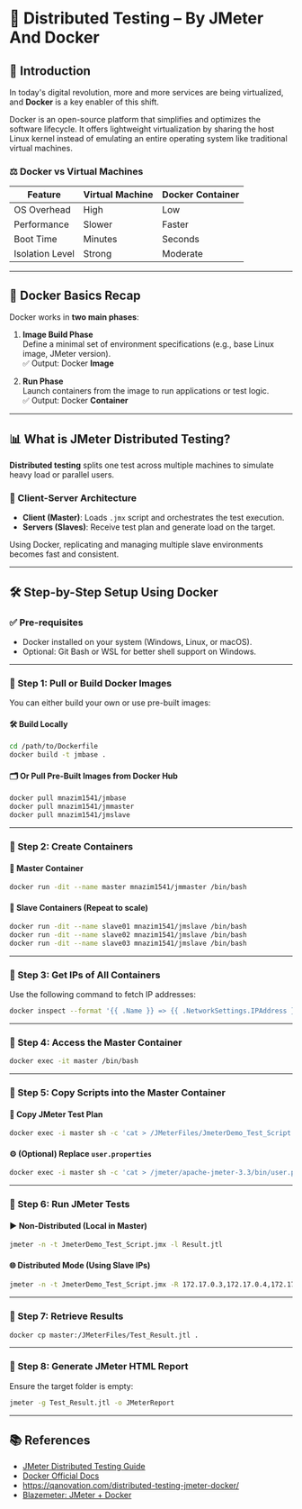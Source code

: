 
# 🧪 Distributed Testing – By JMeter And Docker

## 📌 Introduction

In today's digital revolution, more and more services are being virtualized, and **Docker** is a key enabler of this shift.

Docker is an open-source platform that simplifies and optimizes the software lifecycle. It offers lightweight virtualization by sharing the host Linux kernel instead of emulating an entire operating system like traditional virtual machines.

### ⚖️ Docker vs Virtual Machines

| Feature         | Virtual Machine | Docker Container |
|----------------|------------------|------------------|
| OS Overhead     | High             | Low              |
| Performance     | Slower           | Faster           |
| Boot Time       | Minutes          | Seconds          |
| Isolation Level | Strong           | Moderate         |

---

## 🧱 Docker Basics Recap

Docker works in **two main phases**:

1. **Image Build Phase**  
   Define a minimal set of environment specifications (e.g., base Linux image, JMeter version).  
   ✅ Output: Docker **Image**

2. **Run Phase**  
   Launch containers from the image to run applications or test logic.  
   ✅ Output: Docker **Container**

---

## 📊 What is JMeter Distributed Testing?

**Distributed testing** splits one test across multiple machines to simulate heavy load or parallel users.

### 🔄 Client-Server Architecture

- **Client (Master)**: Loads `.jmx` script and orchestrates the test execution.
- **Servers (Slaves)**: Receive test plan and generate load on the target.

Using Docker, replicating and managing multiple slave environments becomes fast and consistent.

---

## 🛠️ Step-by-Step Setup Using Docker

### ✅ Pre-requisites

- Docker installed on your system (Windows, Linux, or macOS).
- Optional: Git Bash or WSL for better shell support on Windows.

---

### 🔹 Step 1: Pull or Build Docker Images

You can either build your own or use pre-built images:

#### 🛠️ Build Locally
```bash
cd /path/to/Dockerfile
docker build -t jmbase .
````

#### 🗂️ Or Pull Pre-Built Images from Docker Hub

```bash
docker pull mnazim1541/jmbase
docker pull mnazim1541/jmmaster
docker pull mnazim1541/jmslave
```

---

### 🔹 Step 2: Create Containers

#### 🎯 Master Container

```bash
docker run -dit --name master mnazim1541/jmmaster /bin/bash
```

#### 🧱 Slave Containers (Repeat to scale)

```bash
docker run -dit --name slave01 mnazim1541/jmslave /bin/bash
docker run -dit --name slave02 mnazim1541/jmslave /bin/bash
docker run -dit --name slave03 mnazim1541/jmslave /bin/bash
```

---

### 🔹 Step 3: Get IPs of All Containers

Use the following command to fetch IP addresses:

```bash
docker inspect --format '{{ .Name }} => {{ .NetworkSettings.IPAddress }}' $(docker ps -a -q)
```

---

### 🔹 Step 4: Access the Master Container

```bash
docker exec -it master /bin/bash
```

---

### 🔹 Step 5: Copy Scripts into the Master Container

#### 📄 Copy JMeter Test Plan

```bash
docker exec -i master sh -c 'cat > /JMeterFiles/JmeterDemo_Test_Script.jmx' < C:/DockerizedJMeter/JMeterFiles/JmeterDemo_Test_Script.jmx
```

#### ⚙️ (Optional) Replace `user.properties`

```bash
docker exec -i master sh -c 'cat > /jmeter/apache-jmeter-3.3/bin/user.properties' < C:/DockerizedJMeter/user.properties
```

---

### 🔹 Step 6: Run JMeter Tests

#### ▶️ Non-Distributed (Local in Master)

```bash
jmeter -n -t JmeterDemo_Test_Script.jmx -l Result.jtl
```

#### 🌐 Distributed Mode (Using Slave IPs)

```bash
jmeter -n -t JmeterDemo_Test_Script.jmx -R 172.17.0.3,172.17.0.4,172.17.0.5 -l Test_Result.jtl
```

---

### 🔹 Step 7: Retrieve Results

```bash
docker cp master:/JMeterFiles/Test_Result.jtl .
```

---

### 🔹 Step 8: Generate JMeter HTML Report

Ensure the target folder is empty:

```bash
jmeter -g Test_Result.jtl -o JMeterReport
```

---

## 📚 References

* [JMeter Distributed Testing Guide](https://jmeter.apache.org/usermanual/jmeter_distributed_testing_step_by_step.html)
* [Docker Official Docs](https://docs.docker.com/get-started/)
* https://qanovation.com/distributed-testing-jmeter-docker/
* [Blazemeter: JMeter + Docker](https://www.blazemeter.com/blog/jmeter-distributed-testing-with-docker)

```

